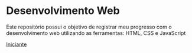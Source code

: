 # Desenvolvimento Web

Este repositório possui o objetivo de registrar meu progresso com o desenvolvimento web
utilizando as ferramentas: HTML, CSS e JavaScript

[Iniciante](Desenvolvimento-Web/Iniciante/)
